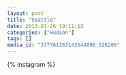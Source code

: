 ```yaml
---
layout: post
title: "Seattle"
date: 2013-01-26 19:11:13
categories: ["Hudson"]
tags: []
media_id: "377761263143544896_326209"
---
```


{% instagram %}

